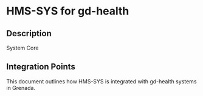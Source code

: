 # HMS-SYS for gd-health

## Description

System Core

## Integration Points

This document outlines how HMS-SYS is integrated with gd-health systems in Grenada.
